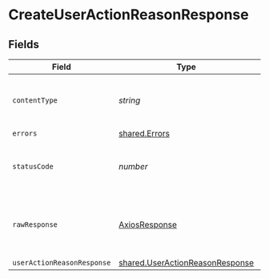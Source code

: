 # CreateUserActionReasonResponse


## Fields

| Field                                                                              | Type                                                                               | Required                                                                           | Description                                                                        |
| ---------------------------------------------------------------------------------- | ---------------------------------------------------------------------------------- | ---------------------------------------------------------------------------------- | ---------------------------------------------------------------------------------- |
| `contentType`                                                                      | *string*                                                                           | :heavy_check_mark:                                                                 | HTTP response content type for this operation                                      |
| `errors`                                                                           | [shared.Errors](../../models/shared/errors.md)                                     | :heavy_minus_sign:                                                                 | Error                                                                              |
| `statusCode`                                                                       | *number*                                                                           | :heavy_check_mark:                                                                 | HTTP response status code for this operation                                       |
| `rawResponse`                                                                      | [AxiosResponse](https://axios-http.com/docs/res_schema)                            | :heavy_minus_sign:                                                                 | Raw HTTP response; suitable for custom response parsing                            |
| `userActionReasonResponse`                                                         | [shared.UserActionReasonResponse](../../models/shared/useractionreasonresponse.md) | :heavy_minus_sign:                                                                 | Success                                                                            |